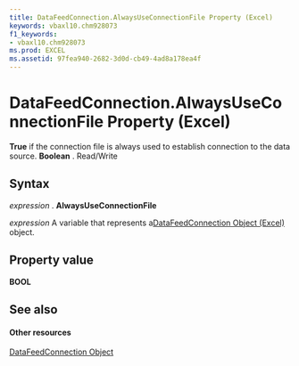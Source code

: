 ```yaml
---
title: DataFeedConnection.AlwaysUseConnectionFile Property (Excel)
keywords: vbaxl10.chm928073
f1_keywords:
- vbaxl10.chm928073
ms.prod: EXCEL
ms.assetid: 97fea940-2682-3d0d-cb49-4ad8a178ea4f
---
```



# DataFeedConnection.AlwaysUseConnectionFile Property (Excel)

 **True** if the connection file is always used to establish connection to the data source. **Boolean** . Read/Write


## Syntax

 _expression_ . **AlwaysUseConnectionFile**

 _expression_ A variable that represents a[DataFeedConnection Object (Excel)](datafeedconnection-object-excel.md) object.


## Property value

 **BOOL**


## See also


#### Other resources



[DataFeedConnection Object](datafeedconnection-object-excel.md)

